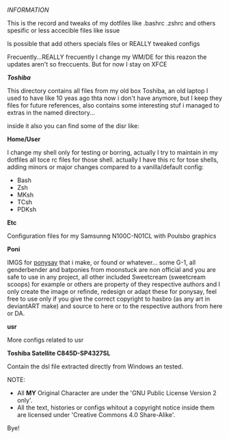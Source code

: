 _INFORMATION_

This is the record and tweaks of my dotfiles like .bashrc .zshrc and 
others spesific or less accecible files like issue

Is possible that  add others specials files or REALLY tweaked configs

Frecuently...REALLY frecuently I change my WM/DE for this reazon the 
updates aren't so freccuents.
But for now I stay on XFCE

___Toshiba___

This directory contains all files from my old box Toshiba, an old laptop
I used to have like 10 yeas ago thta now i don't have anymore, but I
keep they files for future references, also contains some interesting
stuf i managed to extras in the named directory...

inside it also you can find some of the disr like: 

__Home/User__

I change my shell only for testing or borring, actually I try to maintain
in my dotfiles all toce rc files for those shell.
actually I have this rc for tose shells, adding minors or major changes
compared to a vanilla/default config: 

* Bash
* Zsh
* MKsh
* TCsh
* PDKsh

__Etc__

Configuration files for my Samsunng N100C-N01CL with Poulsbo graphics

__Poni__

IMGS for [ponysay](http://github.com/erkin/ponysay) that i make, or found or whatever... 
some G-1, all genderbender and batponies from moonstuck are non official and you are safe to use 
in any project, all other included Sweetcream (sweetcream scoops) for example or others are 
property of they respective authors and I only create the image or refinde, redesign or adapt 
these for ponysay, feel free to use only if you give the correct copyright to hasbro (as any art
in deviantART make) and source to here or to the respective authors from here or DA.

__usr__

More configs related to usr

__Toshiba Satellite C845D-SP4327SL__

Contain the dsl file extracted directly from Windows an tested.

NOTE:

* All **MY** Original Character are under the 'GNU Public License Version 2 only'.
* All the text, histories or configs whitout a copyright notice inside them are 
licensed under 'Creative Commons 4.0 Share-Alike'.

Bye!


